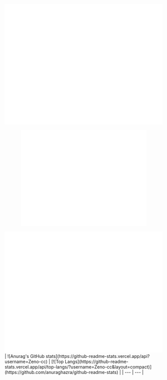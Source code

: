 ![Metrics](/github-metrics.svg)
<p align="center"><img src="/github-metrics.svg" alt="Metrics" width="400"></p>
<picture>
  <img src="/github-metrics.svg" alt="Metrics">
</picture>
| ![Anurag's GitHub stats](https://github-readme-stats.vercel.app/api?username=Zeno-cc) | [![Top Langs](https://github-readme-stats.vercel.app/api/top-langs/?username=Zeno-cc&layout=compact)](https://github.com/anuraghazra/github-readme-stats) |
| --- | --- |
